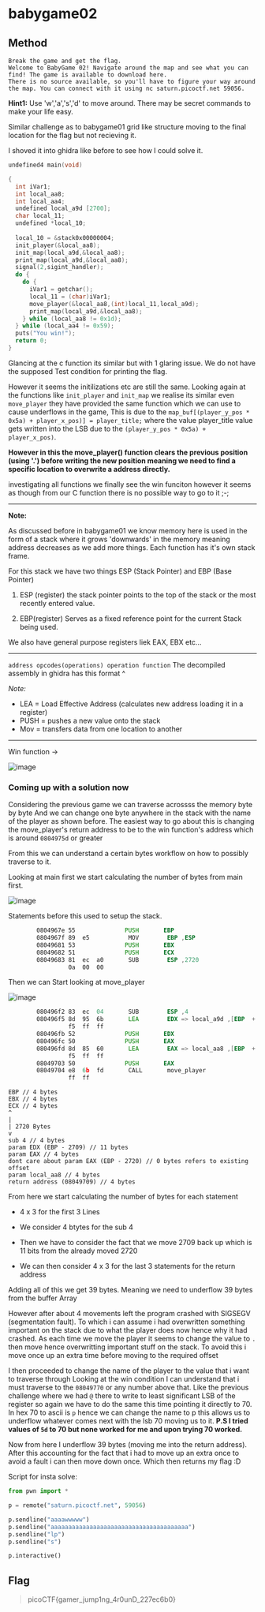 # babygame02

## Method

```
Break the game and get the flag.
Welcome to BabyGame 02! Navigate around the map and see what you can find! The game is available to download here.
There is no source available, so you'll have to figure your way around the map. You can connect with it using nc saturn.picoctf.net 59056.
```
**Hint1:** Use 'w','a','s','d' to move around. There may be secret commands to make your life easy.


Similar challenge as to babygame01 grid like structure moving to the final location for the flag but not recieving it.

I shoved it into ghidra like before to see how I could solve it. 

```c
undefined4 main(void)

{
  int iVar1;
  int local_aa8;
  int local_aa4;
  undefined local_a9d [2700];
  char local_11;
  undefined *local_10;
  
  local_10 = &stack0x00000004;
  init_player(&local_aa8);
  init_map(local_a9d,&local_aa8);
  print_map(local_a9d,&local_aa8);
  signal(2,sigint_handler);
  do {
    do {
      iVar1 = getchar();
      local_11 = (char)iVar1;
      move_player(&local_aa8,(int)local_11,local_a9d);
      print_map(local_a9d,&local_aa8);
    } while (local_aa8 != 0x1d);
  } while (local_aa4 != 0x59);
  puts("You win!");
  return 0;
}

```
Glancing at the c function its similar but with 1 glaring issue. We do not have the supposed Test condition for printing the flag.

However it seems the initilizations etc are still the same.
Looking again at the functions like ``init_player`` and ``init_map`` we realise its similar even ``move_player`` they have provided the same function which we can use to cause underflows in the game, This is due to the ``map_buf[(player_y_pos * 0x5a) + player_x_pos)] = player_title;`` where the value player_title value gets written into the LSB due to the ``(player_y_pos * 0x5a) + player_x_pos)``. 

**However in this the move_player() function clears the previous position (using '.') before writing the new position meaning we need to find a specific location to overwrite a address directly.**

investigating all functions we finally see the win funciton however it seems as though from our C function there is no possible way to go to it ;-;

---

**Note:**

As discussed before in babygame01 we know memory here is used in the form of a stack where it grows 'downwards' in the memory meaning address decreases as we add more things. Each function has it's own stack frame.

For this stack we have two things ESP (Stack Pointer) and EBP (Base Pointer)

1. ESP (register) the stack pointer points to the top of the stack or the most recently entered value.

2. EBP(register) Serves as a fixed reference point for the current Stack being used.

We also have general purpose registers liek EAX, EBX etc...

---

`` address opcodes(operations) operation function ``
The decompiled assembly in ghidra has this format ^ 

*Note:*

- LEA = Load Effective Address (calculates new address loading it in a register)
- PUSH = pushes a new value onto the stack
- Mov = transfers data from one location to another

---


Win function ->

![image](https://github.com/user-attachments/assets/1a18a1dc-73c7-452f-855b-312ed4555663)

### Coming up with a solution now

Considering the previous game we can traverse acrossss the memory byte by byte And we can change one byte anywhere in the stack with the name of the player as shown before. The easiest way to go about this is changing the move_player's return address to be to the win function's address which is around  ``0804975d`` or greater 

From this we can understand a certain bytes workflow on how to possibly traverse to it.

Looking at main first we start calculating the number of bytes from main first.

![image](https://github.com/user-attachments/assets/95597c34-fa3c-4d93-b1e7-a3be4aa37439)

Statements before this used to setup the stack.

```asm
        0804967e 55              PUSH       EBP
        0804967f 89  e5           MOV        EBP ,ESP
        08049681 53              PUSH       EBX
        08049682 51              PUSH       ECX
        08049683 81  ec  a0       SUB        ESP ,2720
                 0a  00  00
```

Then we can Start looking at move_player

![image](https://github.com/user-attachments/assets/8b014747-64be-43b4-8333-dfe0ca0bc57f)

```asm
        080496f2 83  ec  04       SUB        ESP ,4
        080496f5 8d  95  6b       LEA        EDX => local_a9d ,[EBP  + -2709 ]
                 f5  ff  ff
        080496fb 52              PUSH       EDX
        080496fc 50              PUSH       EAX
        080496fd 8d  85  60       LEA        EAX => local_aa8 ,[EBP  + -2720 ]
                 f5  ff  ff
        08049703 50              PUSH       EAX
        08049704 e8  6b  fd       CALL       move_player                                      undefined move_player(undefined4
                 ff  ff
```

```
EBP // 4 bytes
EBX // 4 bytes
ECX // 4 bytes
^
|
| 2720 Bytes
v
sub 4 // 4 bytes
param EDX (EBP - 2709) // 11 bytes
param EAX // 4 bytes
dont care about param EAX (EBP - 2720) // 0 bytes refers to existing offset
param local_aa8 // 4 bytes
return address (08049709) // 4 bytes
```

From here we start calculating the number of bytes for each statement

- 4 x 3 for the first 3 Lines

- We consider 4 btytes for the sub 4

- Then we have to consider the fact that we move 2709 back up which is 11 bits from the already moved 2720 

- We can then consider 4 x 3 for the last 3 statements for the return address

Adding all of this we get 39 bytes. Meaning we need to underflow 39 bytes from the buffer Array

However after about 4 movements left the program crashed with SIGSEGV (segmentation fault). To which i can assume i had overwritten something important on the stack due to what the player does now hence why it had crashed. As each time we move the player it seems to change the value to ``.`` then move hence overwritting important stuff on the stack. To avoid this i move once up an extra time before moving to the required offset

I then proceeded to change the name of the player to the value that i want to traverse through Looking at the win condition I can understand that i must traverse to the ``08049770`` or any number above that. Like the previous challenge where we had ``@`` there to write to least significant LSB of the register so again we have to do the same this time pointing it directly to 70. In hex 70 to ascii is ``p`` hence we can change the name to p this allows us to underflow whatever comes next with the lsb 70 moving us to it. **P.S I tried values of ``5d`` to 70 but none worked for me and upon trying 70 worked.**

Now from here I underflow 39 bytes (moving me into the return address). After this accounting for the fact that i had to move up an extra once to avoid a fault i can then move down once. Which then returns my flag :D

Script for insta solve:

```python
from pwn import *

p = remote("saturn.picoctf.net", 59056)

p.sendline("aaaawwwww")
p.sendline("aaaaaaaaaaaaaaaaaaaaaaaaaaaaaaaaaaaaaaa")
p.sendline("lp")
p.sendline("s")

p.interactive()
```

## Flag

> picoCTF{gamer_jump1ng_4r0unD_227ec6b0}
